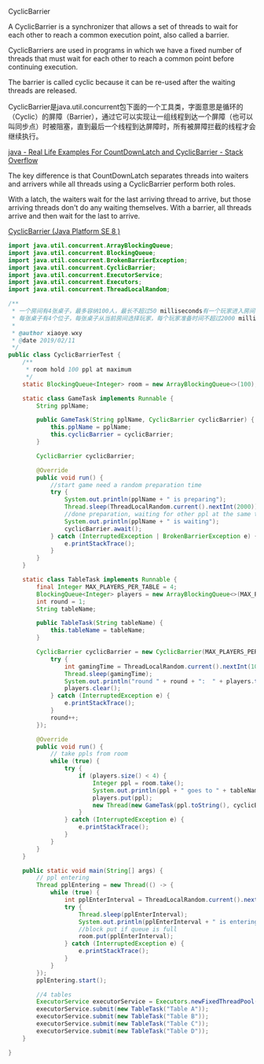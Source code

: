 CyclicBarrier

A CyclicBarrier is a synchronizer that allows a set of threads to wait for each other to reach a common execution point, also called a barrier.

CyclicBarriers are used in programs in which we have a fixed number of threads that must wait for each other to reach a common point before continuing execution.

The barrier is called cyclic because it can be re-used after the waiting threads are released.

CyclicBarrier是java.util.concurrent包下面的一个工具类，字面意思是循环的（Cyclic）的屏障（Barrier），通过它可以实现让一组线程到达一个屏障（也可以叫同步点）时被阻塞，直到最后一个线程到达屏障时，所有被屏障拦截的线程才会继续执行。

[java - Real Life Examples For CountDownLatch and CyclicBarrier - Stack Overflow](https://stackoverflow.com/a/10156344)

The key difference is that CountDownLatch separates threads into waiters and arrivers while all threads using a CyclicBarrier perform both roles.

With a latch, the waiters wait for the last arriving thread to arrive, but those arriving threads don't do any waiting themselves.
With a barrier, all threads arrive and then wait for the last to arrive.


[CyclicBarrier (Java Platform SE 8 )](https://docs.oracle.com/javase/8/docs/api/java/util/concurrent/CyclicBarrier.html)


```java
import java.util.concurrent.ArrayBlockingQueue;
import java.util.concurrent.BlockingQueue;
import java.util.concurrent.BrokenBarrierException;
import java.util.concurrent.CyclicBarrier;
import java.util.concurrent.ExecutorService;
import java.util.concurrent.Executors;
import java.util.concurrent.ThreadLocalRandom;

/**
 * 一个房间有4张桌子，最多容纳100人，最长不超过50 milliseconds有一个玩家进入房间
 * 每张桌子有4个位子，每张桌子从当前房间选择玩家，每个玩家准备时间不超过2000 milliseconds，当4个人都准备完成后， 游戏开始，游戏在1000 milliseconds内结束。
 *
 * @author xiaoye.wxy
 * @date 2019/02/11
 */
public class CyclicBarrierTest {
    /**
     * room hold 100 ppl at maximum
     */
    static BlockingQueue<Integer> room = new ArrayBlockingQueue<>(100);

    static class GameTask implements Runnable {
        String pplName;

        public GameTask(String pplName, CyclicBarrier cyclicBarrier) {
            this.pplName = pplName;
            this.cyclicBarrier = cyclicBarrier;
        }

        CyclicBarrier cyclicBarrier;

        @Override
        public void run() {
            //start game need a random preparation time
            try {
                System.out.println(pplName + " is preparing");
                Thread.sleep(ThreadLocalRandom.current().nextInt(2000));
                //done preparation, waiting for other ppl at the same table
                System.out.println(pplName + " is waiting");
                cyclicBarrier.await();
            } catch (InterruptedException | BrokenBarrierException e) {
                e.printStackTrace();
            }
        }
    }

    static class TableTask implements Runnable {
        final Integer MAX_PLAYERS_PER_TABLE = 4;
        BlockingQueue<Integer> players = new ArrayBlockingQueue<>(MAX_PLAYERS_PER_TABLE);
        int round = 1;
        String tableName;

        public TableTask(String tableName) {
            this.tableName = tableName;
        }

        CyclicBarrier cyclicBarrier = new CyclicBarrier(MAX_PLAYERS_PER_TABLE, () -> {
            try {
                int gamingTime = ThreadLocalRandom.current().nextInt(1000);
                Thread.sleep(gamingTime);
                System.out.println("round " + round + ":  " + players.toString() + " at " + tableName + " has done the game in " + gamingTime + " milliseconds");
                players.clear();
            } catch (InterruptedException e) {
                e.printStackTrace();
            }
            round++;
        });

        @Override
        public void run() {
            // take ppls from room
            while (true) {
                try {
                    if (players.size() < 4) {
                        Integer ppl = room.take();
                        System.out.println(ppl + " goes to " + tableName);
                        players.put(ppl);
                        new Thread(new GameTask(ppl.toString(), cyclicBarrier)).start();
                    }
                } catch (InterruptedException e) {
                    e.printStackTrace();
                }
            }
        }
    }

    public static void main(String[] args) {
        // ppl entering
        Thread pplEntering = new Thread(() -> {
            while (true) {
                int pplEnterInterval = ThreadLocalRandom.current().nextInt(50);
                try {
                    Thread.sleep(pplEnterInterval);
                    System.out.println(pplEnterInterval + " is entering the room, " + room.size() + " ppl are waiting ");
                    //block put if queue is full
                    room.put(pplEnterInterval);
                } catch (InterruptedException e) {
                    e.printStackTrace();
                }
            }
        });
        pplEntering.start();

        //4 tables
        ExecutorService executorService = Executors.newFixedThreadPool(4);
        executorService.submit(new TableTask("Table A"));
        executorService.submit(new TableTask("Table B"));
        executorService.submit(new TableTask("Table C"));
        executorService.submit(new TableTask("Table D"));
    }

}


```



